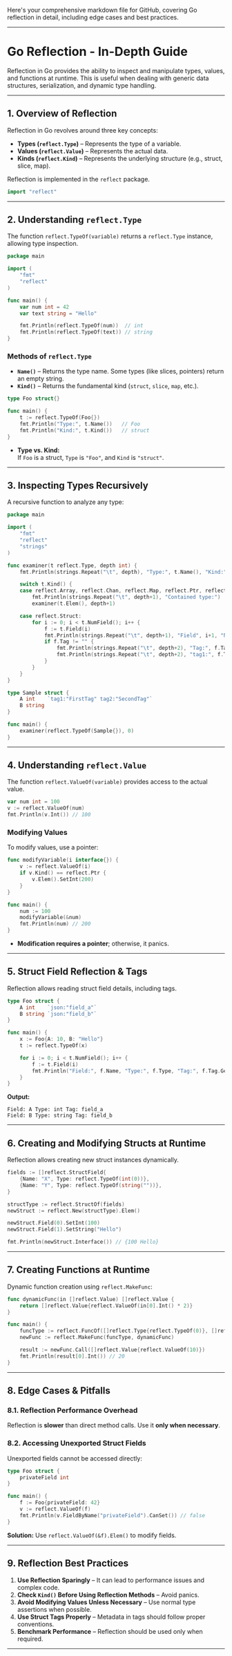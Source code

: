 Here's your comprehensive markdown file for GitHub, covering Go reflection in detail, including edge cases and best practices.

---

# **Go Reflection - In-Depth Guide**

Reflection in Go provides the ability to inspect and manipulate types, values, and functions at runtime. This is useful when dealing with generic data structures, serialization, and dynamic type handling.

---

## **1. Overview of Reflection**
Reflection in Go revolves around three key concepts:

- **Types (`reflect.Type`)** – Represents the type of a variable.
- **Values (`reflect.Value`)** – Represents the actual data.
- **Kinds (`reflect.Kind`)** – Represents the underlying structure (e.g., struct, slice, map).

Reflection is implemented in the `reflect` package.

```go
import "reflect"
```

---

## **2. Understanding `reflect.Type`**
The function `reflect.TypeOf(variable)` returns a `reflect.Type` instance, allowing type inspection.

```go
package main

import (
	"fmt"
	"reflect"
)

func main() {
	var num int = 42
	var text string = "Hello"

	fmt.Println(reflect.TypeOf(num))  // int
	fmt.Println(reflect.TypeOf(text)) // string
}
```

### **Methods of `reflect.Type`**
- **`Name()`** – Returns the type name. Some types (like slices, pointers) return an empty string.
- **`Kind()`** – Returns the fundamental kind (`struct`, `slice`, `map`, etc.).

```go
type Foo struct{}

func main() {
	t := reflect.TypeOf(Foo{})
	fmt.Println("Type:", t.Name())   // Foo
	fmt.Println("Kind:", t.Kind())   // struct
}
```

- **Type vs. Kind:**  
  If `Foo` is a struct, `Type` is `"Foo"`, and `Kind` is `"struct"`.

---

## **3. Inspecting Types Recursively**
A recursive function to analyze any type:

```go
package main

import (
	"fmt"
	"reflect"
	"strings"
)

func examiner(t reflect.Type, depth int) {
	fmt.Println(strings.Repeat("\t", depth), "Type:", t.Name(), "Kind:", t.Kind())

	switch t.Kind() {
	case reflect.Array, reflect.Chan, reflect.Map, reflect.Ptr, reflect.Slice:
		fmt.Println(strings.Repeat("\t", depth+1), "Contained type:")
		examiner(t.Elem(), depth+1)

	case reflect.Struct:
		for i := 0; i < t.NumField(); i++ {
			f := t.Field(i)
			fmt.Println(strings.Repeat("\t", depth+1), "Field", i+1, "Name:", f.Name, "Type:", f.Type.Name(), "Kind:", f.Type.Kind())
			if f.Tag != "" {
				fmt.Println(strings.Repeat("\t", depth+2), "Tag:", f.Tag)
				fmt.Println(strings.Repeat("\t", depth+2), "tag1:", f.Tag.Get("tag1"), "tag2:", f.Tag.Get("tag2"))
			}
		}
	}
}

type Sample struct {
	A int    `tag1:"FirstTag" tag2:"SecondTag"`
	B string
}

func main() {
	examiner(reflect.TypeOf(Sample{}), 0)
}
```

---

## **4. Understanding `reflect.Value`**
The function `reflect.ValueOf(variable)` provides access to the actual value.

```go
var num int = 100
v := reflect.ValueOf(num)
fmt.Println(v.Int()) // 100
```

### **Modifying Values**
To modify values, use a pointer:

```go
func modifyVariable(i interface{}) {
	v := reflect.ValueOf(i)
	if v.Kind() == reflect.Ptr {
		v.Elem().SetInt(200)
	}
}

func main() {
	num := 100
	modifyVariable(&num)
	fmt.Println(num) // 200
}
```

- **Modification requires a pointer**; otherwise, it panics.

---

## **5. Struct Field Reflection & Tags**
Reflection allows reading struct field details, including tags.

```go
type Foo struct {
	A int    `json:"field_a"`
	B string `json:"field_b"`
}

func main() {
	x := Foo{A: 10, B: "Hello"}
	t := reflect.TypeOf(x)

	for i := 0; i < t.NumField(); i++ {
		f := t.Field(i)
		fmt.Println("Field:", f.Name, "Type:", f.Type, "Tag:", f.Tag.Get("json"))
	}
}
```

**Output:**
```
Field: A Type: int Tag: field_a
Field: B Type: string Tag: field_b
```

---

## **6. Creating and Modifying Structs at Runtime**
Reflection allows creating new struct instances dynamically.

```go
fields := []reflect.StructField{
	{Name: "X", Type: reflect.TypeOf(int(0))},
	{Name: "Y", Type: reflect.TypeOf(string(""))},
}

structType := reflect.StructOf(fields)
newStruct := reflect.New(structType).Elem()

newStruct.Field(0).SetInt(100)
newStruct.Field(1).SetString("Hello")

fmt.Println(newStruct.Interface()) // {100 Hello}
```

---

## **7. Creating Functions at Runtime**
Dynamic function creation using `reflect.MakeFunc`:

```go
func dynamicFunc(in []reflect.Value) []reflect.Value {
	return []reflect.Value{reflect.ValueOf(in[0].Int() * 2)}
}

func main() {
	funcType := reflect.FuncOf([]reflect.Type{reflect.TypeOf(0)}, []reflect.Type{reflect.TypeOf(0)}, false)
	newFunc := reflect.MakeFunc(funcType, dynamicFunc)

	result := newFunc.Call([]reflect.Value{reflect.ValueOf(10)})
	fmt.Println(result[0].Int()) // 20
}
```

---

## **8. Edge Cases & Pitfalls**
### **8.1. Reflection Performance Overhead**
Reflection is **slower** than direct method calls. Use it **only when necessary**.

### **8.2. Accessing Unexported Struct Fields**
Unexported fields cannot be accessed directly:

```go
type Foo struct {
	privateField int
}

func main() {
	f := Foo{privateField: 42}
	v := reflect.ValueOf(f)
	fmt.Println(v.FieldByName("privateField").CanSet()) // false
}
```

**Solution:** Use `reflect.ValueOf(&f).Elem()` to modify fields.

---

## **9. Reflection Best Practices**
1. **Use Reflection Sparingly** – It can lead to performance issues and complex code.
2. **Check `Kind()` Before Using Reflection Methods** – Avoid panics.
3. **Avoid Modifying Values Unless Necessary** – Use normal type assertions when possible.
4. **Use Struct Tags Properly** – Metadata in tags should follow proper conventions.
5. **Benchmark Performance** – Reflection should be used only when required.

---